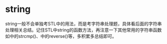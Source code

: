 # string

string一般不会单独考STL中的用法，而是考字符串处理题，具体看后面的字符串处理相关总结。记住STL中string的函数方法，再注意一下其他常用的字符串函数如<cstring>中的strcmp()、<algorithm>中的reverse()等，多积累多总结即可。
